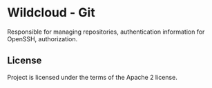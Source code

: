 # Wildcloud - Git

Responsible for managing repositories, authentication information for OpenSSH, authorization.

## License

Project is licensed under the terms of the Apache 2 license.
